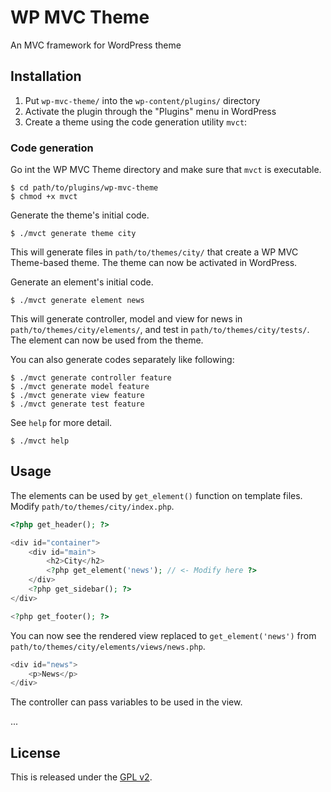 # WP MVC Theme

An MVC framework for WordPress theme

## Installation

1. Put `wp-mvc-theme/` into the `wp-content/plugins/` directory
2. Activate the plugin through the "Plugins" menu in WordPress
3. Create a theme using the code generation utility `mvct`:

### Code generation

Go int the WP MVC Theme directory and make sure that `mvct` is executable.

    $ cd path/to/plugins/wp-mvc-theme
    $ chmod +x mvct

Generate the theme's initial code.

    $ ./mvct generate theme city

This will generate files in `path/to/themes/city/` that create a WP MVC Theme-based theme. The theme can now be activated in WordPress.

Generate an element's initial code.

    $ ./mvct generate element news

This will generate controller, model and view for news in `path/to/themes/city/elements/`, and test in `path/to/themes/city/tests/`. The element can now be used from the theme.

You can also generate codes separately like following:

    $ ./mvct generate controller feature
    $ ./mvct generate model feature
    $ ./mvct generate view feature
    $ ./mvct generate test feature

See `help` for more detail.

    $ ./mvct help

## Usage

The elements can be used by `get_element()` function on template files. Modify `path/to/themes/city/index.php`.

```php
<?php get_header(); ?>

<div id="container">
    <div id="main">
        <h2>City</h2>
        <?php get_element('news'); // <- Modify here ?>
    </div>
    <?php get_sidebar(); ?>
</div>

<?php get_footer(); ?>
```

You can now see the rendered view replaced to `get_element('news')` from `path/to/themes/city/elements/views/news.php`.

```php
<div id="news">
    <p>News</p>
</div>
```

The controller can pass variables to be used in the view.

...

## License

This is released under the [GPL v2][1].

[1]: http://www.gnu.org/licenses/gpl-2.0.html

